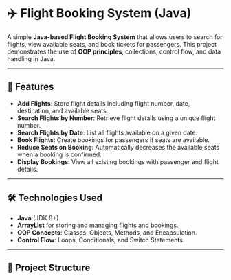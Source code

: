 # ✈️ Flight Booking System (Java)

A simple **Java-based Flight Booking System** that allows users to search for flights, view available seats, and book tickets for passengers. This project demonstrates the use of **OOP principles**, collections, control flow, and data handling in Java.

---

## 📌 Features
- **Add Flights**: Store flight details including flight number, date, destination, and available seats.
- **Search Flights by Number**: Retrieve flight details using a unique flight number.
- **Search Flights by Date**: List all flights available on a given date.
- **Book Flights**: Create bookings for passengers if seats are available.
- **Reduce Seats on Booking**: Automatically decreases the available seats when a booking is confirmed.
- **Display Bookings**: View all existing bookings with passenger and flight details.

---

## 🛠 Technologies Used
- **Java** (JDK 8+)
- **ArrayList** for storing and managing flights and bookings.
- **OOP Concepts**: Classes, Objects, Methods, and Encapsulation.
- **Control Flow**: Loops, Conditionals, and Switch Statements.

---

## 📂 Project Structure


